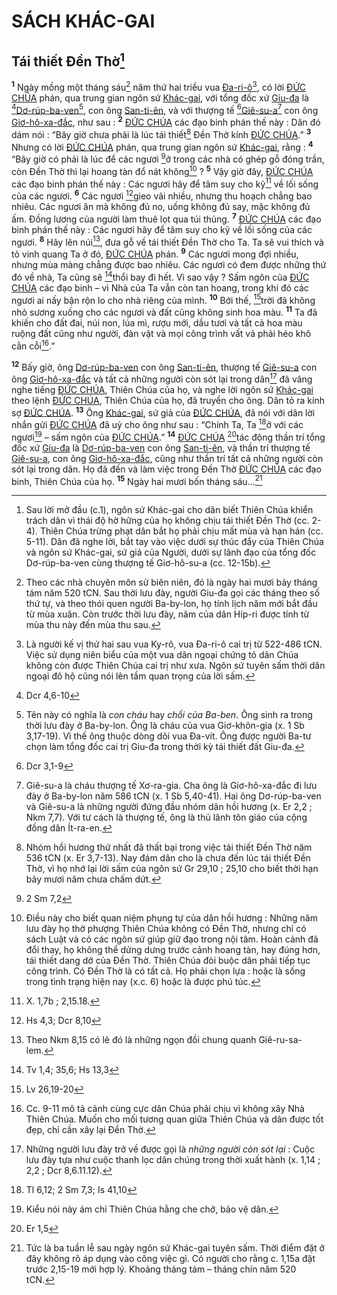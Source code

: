 # SÁCH KHÁC-GAI

## Tái thiết Đền Thờ[^1-27af801b-2fba-4311-93dd-13676b8917b6]
<sup><b>1</b></sup> Ngày mồng một tháng sáu[^2-27af801b-2fba-4311-93dd-13676b8917b6] năm thứ hai triều vua [Đa-ri-ô]()[^3-27af801b-2fba-4311-93dd-13676b8917b6], có lời [ĐỨC CHÚA]() phán, qua trung gian ngôn sứ [Khác-gai](), với tổng đốc xứ [Giu-đa]() là [^1@-27af801b-2fba-4311-93dd-13676b8917b6][Dơ-rúp-ba-ven]()[^4-27af801b-2fba-4311-93dd-13676b8917b6], con ông [San-ti-ên](), và với thượng tế [^2@-27af801b-2fba-4311-93dd-13676b8917b6][Giê-su-a]()[^5-27af801b-2fba-4311-93dd-13676b8917b6] con ông [Giơ-hô-xa-đắc](), như sau : <sup><b>2</b></sup> [ĐỨC CHÚA]() các đạo binh phán thế này : Dân đó dám nói : “Bây giờ chưa phải là lúc tái thiết[^6-27af801b-2fba-4311-93dd-13676b8917b6] Đền Thờ kính [ĐỨC CHÚA]().” <sup><b>3</b></sup> Nhưng có lời [ĐỨC CHÚA]() phán, qua trung gian ngôn sứ [Khác-gai](), rằng : <sup><b>4</b></sup> “Bây giờ có phải là lúc để các ngươi [^3@-27af801b-2fba-4311-93dd-13676b8917b6]ở trong các nhà có ghép gỗ đóng trần, còn Đền Thờ thì lại hoang tàn đổ nát không[^7-27af801b-2fba-4311-93dd-13676b8917b6] ? <sup><b>5</b></sup> Vậy giờ đây, [ĐỨC CHÚA]() các đạo binh phán thế này : Các ngươi hãy để tâm suy cho kỹ[^8-27af801b-2fba-4311-93dd-13676b8917b6] về lối sống của các ngươi. <sup><b>6</b></sup> Các ngươi [^4@-27af801b-2fba-4311-93dd-13676b8917b6]gieo vãi nhiều, nhưng thu hoạch chẳng bao nhiêu. Các ngươi ăn mà không đủ no, uống không đủ say, mặc không đủ ấm. Đồng lương của người làm thuê lọt qua túi thủng. <sup><b>7</b></sup> [ĐỨC CHÚA]() các đạo binh phán thế này : Các ngươi hãy để tâm suy cho kỹ về lối sống của các ngươi. <sup><b>8</b></sup> Hãy lên núi[^9-27af801b-2fba-4311-93dd-13676b8917b6], đưa gỗ về tái thiết Đền Thờ cho Ta. Ta sẽ vui thích và tỏ vinh quang Ta ở đó, [ĐỨC CHÚA]() phán. <sup><b>9</b></sup> Các ngươi mong đợi nhiều, nhưng mùa màng chẳng được bao nhiêu. Các ngươi có đem được những thứ đó về nhà, Ta cũng sẽ [^5@-27af801b-2fba-4311-93dd-13676b8917b6]thổi bay đi hết. Vì sao vậy ? Sấm ngôn của [ĐỨC CHÚA]() các đạo binh – vì Nhà của Ta vẫn còn tan hoang, trong khi đó các ngươi ai nấy bận rộn lo cho nhà riêng của mình. <sup><b>10</b></sup> Bởi thế, [^6@-27af801b-2fba-4311-93dd-13676b8917b6]trời đã không nhỏ sương xuống cho các ngươi và đất cũng không sinh hoa màu. <sup><b>11</b></sup> Ta đã khiến cho đất đai, núi non, lúa mì, rượu mới, dầu tươi và tất cả hoa màu ruộng đất cũng như người, đàn vật và mọi công trình vất vả phải héo khô cằn cỗi[^10-27af801b-2fba-4311-93dd-13676b8917b6].”

<sup><b>12</b></sup> Bấy giờ, ông [Dơ-rúp-ba-ven]() con ông [San-ti-ên](), thượng tế [Giê-su-a]() con ông [Giơ-hô-xa-đắc]() và tất cả những người còn sót lại trong dân[^11-27af801b-2fba-4311-93dd-13676b8917b6] đã vâng nghe tiếng [ĐỨC CHÚA](), Thiên Chúa của họ, và nghe lời ngôn sứ [Khác-gai]() theo lệnh [ĐỨC CHÚA](), Thiên Chúa của họ, đã truyền cho ông. Dân tỏ ra kính sợ [ĐỨC CHÚA](). <sup><b>13</b></sup> Ông [Khác-gai](), sứ giả của [ĐỨC CHÚA](), đã nói với dân lời nhắn gửi [ĐỨC CHÚA]() đã uỷ cho ông như sau : “Chính Ta, Ta [^7@-27af801b-2fba-4311-93dd-13676b8917b6]ở với các ngươi[^12-27af801b-2fba-4311-93dd-13676b8917b6] – sấm ngôn của [ĐỨC CHÚA]().” <sup><b>14</b></sup> [ĐỨC CHÚA]() [^8@-27af801b-2fba-4311-93dd-13676b8917b6]tác động thần trí tổng đốc xứ [Giu-đa]() là [Dơ-rúp-ba-ven]() con ông [San-ti-ên](), và thần trí thượng tế [Giê-su-a](), con ông [Giơ-hô-xa-đắc](), cũng như thần trí tất cả những người còn sót lại trong dân. Họ đã đến và làm việc trong Đền Thờ [ĐỨC CHÚA]() các đạo binh, Thiên Chúa của họ. <sup><b>15</b></sup> Ngày hai mươi bốn tháng sáu...[^13-27af801b-2fba-4311-93dd-13676b8917b6]

[^1-27af801b-2fba-4311-93dd-13676b8917b6]: Sau lời mở đầu (c.1), ngôn sứ Khác-gai cho dân biết Thiên Chúa khiển trách dân vì thái độ hờ hững của họ không chịu tái thiết Đền Thờ (cc. 2-4). Thiên Chúa trừng phạt dân bắt họ phải chịu mất mùa và hạn hán (cc. 5-11). Dân đã nghe lời, bắt tay vào việc dưới sự thúc đẩy của Thiên Chúa và ngôn sứ Khác-gai, sứ giả của Người, dưới sự lãnh đạo của tổng đốc Dơ-rúp-ba-ven cùng thượng tế Giơ-hô-su-a (cc. 12-15b).
[^2-27af801b-2fba-4311-93dd-13676b8917b6]: Theo các nhà chuyên môn sử biên niên, đó là ngày hai mươi bảy tháng tám năm 520 tCN. Sau thời lưu đày, người Giu-đa gọi các tháng theo số thứ tự, và theo thói quen người Ba-by-lon, họ tính lịch năm mới bắt đầu từ mùa xuân. Còn trước thời lưu đày, năm của dân Híp-ri được tính từ mùa thu này đến mùa thu sau.
[^3-27af801b-2fba-4311-93dd-13676b8917b6]: Là người kế vị thứ hai sau vua Ky-rô, vua Đa-ri-ô cai trị từ 522-486 tCN. Việc sử dụng niên biểu của một vua dân ngoại chứng tỏ dân Chúa không còn được Thiên Chúa cai trị như xưa. Ngôn sứ tuyên sấm thời dân ngoại đô hộ cũng nói lên tầm quan trọng của lời sấm.
[^4-27af801b-2fba-4311-93dd-13676b8917b6]: Tên này có nghĩa là *con cháu* hay *chồi của Ba-ben*. Ông sinh ra trong thời lưu đày ở Ba-by-lon. Ông là cháu của vua Giơ-khôn-gia (x. 1 Sb 3,17-19). Vì thế ông thuộc dòng dõi vua Đa-vít. Ông được người Ba-tư chọn làm tổng đốc cai trị Giu-đa trong thời kỳ tái thiết đất Giu-đa.
[^5-27af801b-2fba-4311-93dd-13676b8917b6]: Giê-su-a là cháu thượng tế Xơ-ra-gia. Cha ông là Giơ-hô-xa-đắc đi lưu đày ở Ba-by-lon năm 586 tCN (x. 1 Sb 5,40-41). Hai ông Dơ-rúp-ba-ven và Giê-su-a là những người đứng đầu nhóm dân hồi hương (x. Er 2,2 ; Nkm 7,7). Với tư cách là thượng tế, ông là thủ lãnh tôn giáo của cộng đồng dân Ít-ra-en.
[^6-27af801b-2fba-4311-93dd-13676b8917b6]: Nhóm hồi hương thứ nhất đã thất bại trong việc tái thiết Đền Thờ năm 536 tCN (x. Er 3,7-13). Nay đám dân cho là chưa đến lúc tái thiết Đền Thờ, vì họ nhớ lại lời sấm của ngôn sứ Gr 29,10 ; 25,10 cho biết thời hạn bảy mươi năm chưa chấm dứt.
[^7-27af801b-2fba-4311-93dd-13676b8917b6]: Điều này cho biết quan niệm phụng tự của dân hồi hương : Những năm lưu đày họ thờ phượng Thiên Chúa không có Đền Thờ, nhưng chỉ có sách Luật và có các ngôn sứ giúp giữ đạo trong nội tâm. Hoàn cảnh đã đổi thay, họ không thể dửng dưng trước cảnh hoang tàn, hay đúng hơn, tái thiết dang dở của Đền Thờ. Thiên Chúa đòi buộc dân phải tiếp tục công trình. Có Đền Thờ là có tất cả. Họ phải chọn lựa : hoặc là sống trong tình trạng hiện nay (x.c. 6) hoặc là được phú túc.
[^8-27af801b-2fba-4311-93dd-13676b8917b6]: X. 1,7b ; 2,15.18.
[^9-27af801b-2fba-4311-93dd-13676b8917b6]: Theo Nkm 8,15 có lẽ đó là những ngọn đồi chung quanh Giê-ru-sa-lem.
[^10-27af801b-2fba-4311-93dd-13676b8917b6]: Cc. 9-11 mô tả cảnh cùng cực dân Chúa phải chịu vì không xây Nhà Thiên Chúa. Muốn cho mối tương quan giữa Thiên Chúa và dân được tốt đẹp, chỉ cần xây lại Đền Thờ.
[^11-27af801b-2fba-4311-93dd-13676b8917b6]: Những người lưu đày trở về được gọi là *những người còn sót lại* : Cuộc lưu đày tựa như cuộc thanh lọc dân chúng trong thời xuất hành (x. 1,14 ; 2,2 ; Dcr 8,6.11.12).
[^12-27af801b-2fba-4311-93dd-13676b8917b6]: Kiểu nói này ám chỉ Thiên Chúa hằng che chở, bảo vệ dân.
[^13-27af801b-2fba-4311-93dd-13676b8917b6]: Tức là ba tuần lễ sau ngày ngôn sứ Khác-gai tuyên sấm. Thời điểm đặt ở đây không rõ áp dụng vào công việc gì. Có người cho rằng c. 1,15a đặt trước 2,15-19 mới hợp lý. Khoảng tháng tám – tháng chín năm 520 tCN.
[^1@-27af801b-2fba-4311-93dd-13676b8917b6]: Dcr 4,6-10
[^2@-27af801b-2fba-4311-93dd-13676b8917b6]: Dcr 3,1-9
[^3@-27af801b-2fba-4311-93dd-13676b8917b6]: 2 Sm 7,2
[^4@-27af801b-2fba-4311-93dd-13676b8917b6]: Hs 4,3; Dcr 8,10
[^5@-27af801b-2fba-4311-93dd-13676b8917b6]: Tv 1,4; 35,6; Hs 13,3
[^6@-27af801b-2fba-4311-93dd-13676b8917b6]: Lv 26,19-20
[^7@-27af801b-2fba-4311-93dd-13676b8917b6]: Tl 6,12; 2 Sm 7,3; Is 41,10
[^8@-27af801b-2fba-4311-93dd-13676b8917b6]: Er 1,5